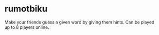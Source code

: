 # rumotbiku

Make your friends guess a given word by giving them hints. 
Can be played up to 8 players online. 
